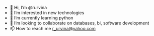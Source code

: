 - 👋 Hi, I’m @rurvina
- 👀 I’m interested in new technologies
- 🌱 I’m currently learning python
- 💞️ I’m looking to collaborate on databases, bi, software development
- 📫 How to reach me r_urvina@yahoo.com

<!---
rurvina/rurvina is a ✨ special ✨ repository because its `README.md` (this file) appears on your GitHub profile.
You can click the Preview link to take a look at your changes.
--->
